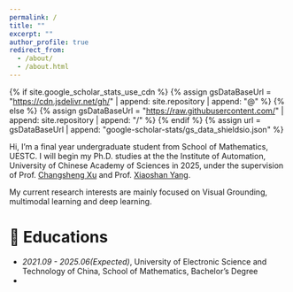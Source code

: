 ```yaml
---
permalink: /
title: ""
excerpt: ""
author_profile: true
redirect_from: 
  - /about/
  - /about.html
---
```


{% if site.google_scholar_stats_use_cdn %}
{% assign gsDataBaseUrl = "https://cdn.jsdelivr.net/gh/" | append: site.repository | append: "@" %}
{% else %}
{% assign gsDataBaseUrl = "https://raw.githubusercontent.com/" | append: site.repository | append: "/" %}
{% endif %}
{% assign url = gsDataBaseUrl | append: "google-scholar-stats/gs_data_shieldsio.json" %}

<span class='anchor' id='about-me'></span>

Hi, I’m a final year undergraduate student from School of Mathematics, UESTC. I will begin my Ph.D. studies at the the Institute of Automation, University of Chinese Academy of Sciences in 2025, under the supervision of Prof. [Changsheng Xu](https://nlpr-web.ia.ac.cn/mmc/homepage/csxu.html) and Prof. [Xiaoshan Yang](https://yangxs.ac.cn/).

My current research interests are mainly focused on Visual Grounding, multimodal learning and deep learning.


# 📖 Educations
- *2021.09 - 2025.06(Expected)*, University of Electronic Science and Technology of China, School of Mathematics, Bachelor’s Degree 
- 